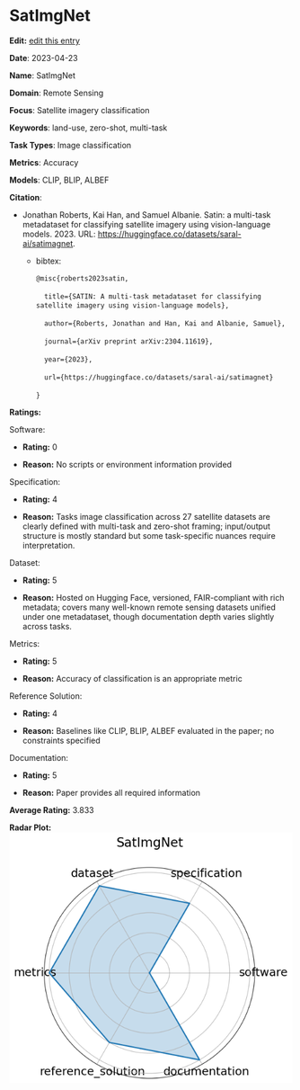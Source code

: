 # SatImgNet


**Edit:** [edit this entry](https://github.com/mlcommons-science/benchmark/tree/main/source)


**Date**: 2023-04-23


**Name**: SatImgNet


**Domain**: Remote Sensing


**Focus**: Satellite imagery classification


**Keywords**: land-use, zero-shot, multi-task


**Task Types**: Image classification


**Metrics**: Accuracy


**Models**: CLIP, BLIP, ALBEF


**Citation**:


- Jonathan Roberts, Kai Han, and Samuel Albanie. Satin: a multi-task metadataset for classifying satellite imagery using vision-language models. 2023. URL: https://huggingface.co/datasets/saral-ai/satimagnet.

  - bibtex:
      ```
      @misc{roberts2023satin,

        title={SATIN: A multi-task metadataset for classifying satellite imagery using vision-language models},

        author={Roberts, Jonathan and Han, Kai and Albanie, Samuel},

        journal={arXiv preprint arXiv:2304.11619},

        year={2023},

        url={https://huggingface.co/datasets/saral-ai/satimagnet}

      }

      ```

**Ratings:**


Software:


  - **Rating:** 0


  - **Reason:** No scripts or environment information provided 


Specification:


  - **Rating:** 4


  - **Reason:** Tasks  image classification across 27 satellite datasets  are clearly defined with multi-task and zero-shot framing; input/output structure is mostly standard but some task-specific nuances require interpretation. 


Dataset:


  - **Rating:** 5


  - **Reason:** Hosted on Hugging Face, versioned, FAIR-compliant with rich metadata; covers many well-known remote sensing datasets unified under one metadataset, though documentation depth varies slightly across tasks. 


Metrics:


  - **Rating:** 5


  - **Reason:** Accuracy of classification is an appropriate metric 


Reference Solution:


  - **Rating:** 4


  - **Reason:** Baselines like CLIP, BLIP, ALBEF evaluated in the paper; no constraints specified 


Documentation:


  - **Rating:** 5


  - **Reason:** Paper provides all required information 


**Average Rating:** 3.833


**Radar Plot:**
 ![Satimgnet radar plot](../../tex/images/satimgnet_radar.png)